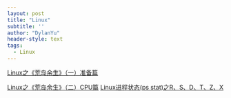 ```yaml
---
layout: post
title: "Linux"
subtitle: ''
author: "DylanYu"
header-style: text
tags:
  - Linux
---
```


<a href="https://mp.weixin.qq.com/s?__biz=MzA4MTc4NTUxNQ==&mid=2650519137&idx=1&sn=8922471455cef842b1acbd24db405bca&chksm=8780b1a5b0f738b310c7f74656f1cf51be97f17f9c9b78855afd3c5981ec505584e01ffcf615&token=1441710335&lang=zh_CN#rd" target="_blank">Linux之《荒岛余生》（一）准备篇</a>


<a href="https://mp.weixin.qq.com/s?__biz=MzA4MTc4NTUxNQ==&mid=2650519172&idx=1&sn=e8cade4652e257e8836f52e71d6d9a68&chksm=8780b140b0f73856d66ecb3fd63fe3a5e416d4cb60e5bcbcd907a62b1deb2e9608c76a9666af&token=726684337&lang=zh_CN#rd"  target="_blank">Linux之《荒岛余生》（二）CPU篇</a>
<a href=" https://mp.weixin.qq.com/s?__biz=MzA4MTc4NTUxNQ==&mid=2650518445&idx=1&sn=929d0fee4352336ea7aea96398ac3fc9&token=202758616&lang=zh_CN&scene=21#wechat_redirect"  target="_blank">Linux进程状态(ps stat)之R、S、D、T、Z、X</a>
